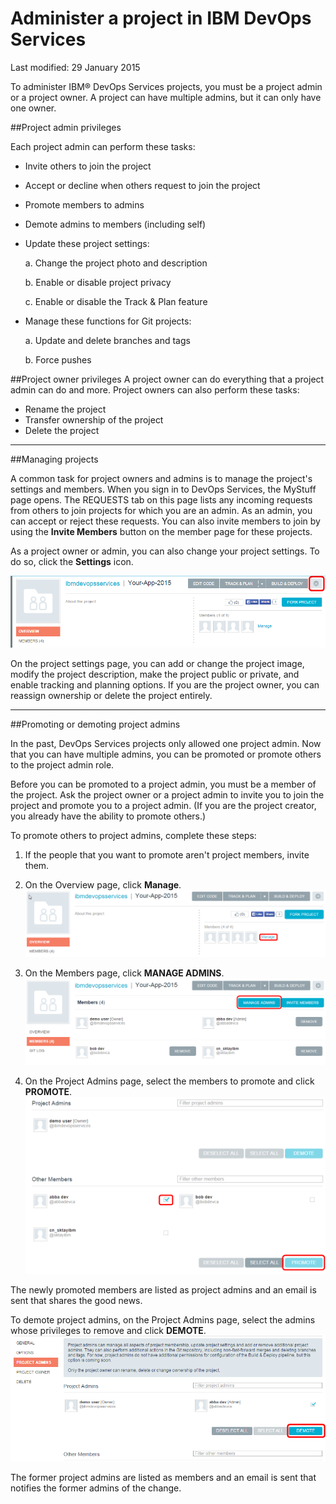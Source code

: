 # Administer a project in IBM DevOps Services 

Last modified: 29 January 2015

To administer IBM&reg; DevOps Services projects, you must be a project admin or a project owner. A project can have multiple admins, but it can only have one owner. 

##Project admin privileges

Each project admin can perform these tasks:
* Invite others to join the project
* Accept or decline when others request to join the project
* Promote members to admins 
* Demote admins to members (including self)
* Update these project settings: 

	a. Change the project photo and description
	
	b. Enable or disable project privacy
	
	c. Enable or disable the Track & Plan feature
	
* Manage these functions for Git projects:

	a. Update and delete branches and tags
	
	b. Force pushes

##Project owner privileges
A project owner can do everything that a project admin can do and more. Project owners can also perform these tasks:
* Rename the project
* Transfer ownership of the project
* Delete the project

----
##Managing projects

A common task for project owners and admins is to manage the project's settings and members. When you sign in to DevOps Services, the MyStuff page opens. The REQUESTS tab on this page lists any incoming requests from others to join projects for which you are an admin. As an admin, you can accept or reject these requests. You can also invite members to join by using the **Invite Members** button on the member page for these projects.

As a project owner or admin, you can also change your project settings. To do so, click the **Settings** icon.

![Project settings gear icon][7]

On the project settings page, you can add or change the project image, modify the project description, make the project public or private, and enable tracking and planning options. If you are the project owner, you can reassign ownership or delete the project entirely.

----
##Promoting or demoting project admins

In the past, DevOps Services projects only allowed one project admin. Now that you can have multiple admins, you can be promoted or promote others to the project admin role.

Before you can be promoted to a project admin, you must be a member of the project. Ask the project owner or a project admin to invite you to join the project and promote you to a project admin. (If you are the project creator, you already have the ability to promote others.)

To promote others to project admins, complete these steps:

1. If the people that you want to promote aren't project members, invite them. 

2. On the Overview page, click **Manage**.
![Manage button on the overview page][4]

3. On the Members page, click **MANAGE ADMINS**.
![Manage admins button on the member page][5]

4. On the Project Admins page, select the members to promote and click **PROMOTE**.
![Promote button on the project admins page][6]

The newly promoted members are listed as project admins and an email is sent that shares the good news.  

To demote project admins, on the Project Admins page, select the admins whose privileges to remove and click **DEMOTE**.
![Project admin selected for demotion][8]

The former project admins are listed as members and an email is sent that notifies the former admins of the change.

[1]: images/invitemembers.png
[2]: images/projadminspage1.png
[3]: images/projectoptionspage1.png
[4]: images/managemembers.png
[5]: images/manageadmins.png
[6]: images/promotemember.png
[7]: images/projectsettings.png
[8]: images/demoteadmin.png

